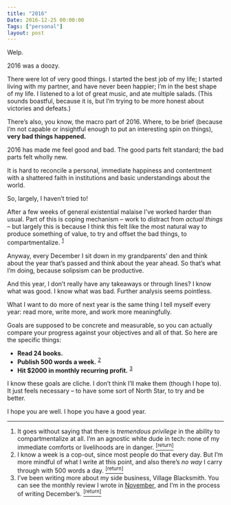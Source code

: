 ```yaml
---
title: "2016"
Date: 2016-12-25 00:00:00
Tags: ["personal"]
layout: post
---
```


<p>Welp.</p>


<p>2016 was a doozy.</p>


<p>There were lot of very good things. I started the best job of my life; I started living with my partner, and have never been happier; I’m in the best shape of my life.  I listened to a lot of great music, and ate multiple salads. (This sounds boastful, because it is, but I’m trying to be more honest about victories and defeats.)</p>


<p>There’s also, you know, the macro part of 2016.  Where, to be brief (because I’m not capable or insightful enough to put an interesting spin on things), <strong>very bad things happened.</strong></p>


<p>2016 has made me feel good and bad.  The good parts felt standard; the bad parts felt wholly new.</p>


<p>It is hard to reconcile a personal, immediate happiness and contentment with a shattered faith in institutions and basic understandings about the world.</p>


<p>So, largely, I haven’t tried to!</p>


<p>After a few weeks of general existential malaise I’ve worked harder than usual.  Part of this is coping mechanism – work to distract from <em>actual things</em> – but largely this is because I think this felt like the most natural way to produce something of value, to try and offset the bad things, to compartmentalize. <sup class="footnote-ref" id="fnref:3"><a href="#fn:3" rel="footnote">1</a></sup></p>


<p>Anyway, every December I sit down in my grandparents’ den and think about the year that’s passed and think about the year ahead.  So that’s what I’m doing, because solipsism can be productive.</p>


<p>And this year, I don’t really have any takeaways or through lines?  I know what was good.  I know what was bad.  Further analysis seems pointless.</p>


<p>What I want to do more of next year is the same thing I tell myself every year: read more, write more, and work more meaningfully.</p>


<p>Goals are supposed to be concrete and measurable, so you can actually compare your progress against your objectives and all of that.  So here are the specific things:</p>


<ul>
<li><strong>Read 24 books.</strong></li>
<li><strong>Publish 500 words a week.</strong> <sup class="footnote-ref" id="fnref:1"><a href="#fn:1" rel="footnote">2</a></sup></li>
<li><strong>Hit $2000 in monthly recurring profit.</strong> <sup class="footnote-ref" id="fnref:2"><a href="#fn:2" rel="footnote">3</a></sup></li>
</ul>


<p>I know these goals are cliche.  I don’t think I’ll make them (though I hope to).  It just feels necessary – to have some sort of North Star, to try and be better.</p>


<p>I hope you are well.  I hope you have a good year.</p>


<div class="footnotes">
<hr/>
<ol>
<li id="fn:3">It goes without saying that there is <em>tremendous privilege</em> in the ability to compartmentalize at all.  I’m an agnostic white dude in tech: none of my immediate comforts or livelihoods are in danger.
 <a class="footnote-return" href="#fnref:3"><sup>[return]</sup></a></li>
<li id="fn:1">I know a week is a cop-out, since most people do that every day.  But I’m more mindful of what I write at this point, and also there’s <em>no way</em> I carry through with 500 words a day.
 <a class="footnote-return" href="#fnref:1"><sup>[return]</sup></a></li>
<li id="fn:2">I’ve been writing more about my side business, Village Blacksmith.  You can see the monthly review I wrote in <a href="villageblacksmith.consulting/november-2016">November</a>, and I’m in the process of writing December’s.
 <a class="footnote-return" href="#fnref:2"><sup>[return]</sup></a></li>
</ol>
</div>
	